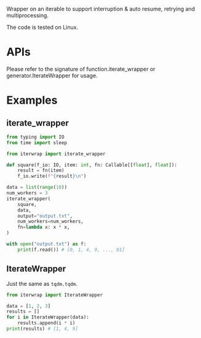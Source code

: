 Wrapper on an iterable to support interruption & auto resume, retrying and multiprocessing.

The code is tested on Linux.

# APIs

Please refer to the signature of function.iterate_wrapper or generator.IterateWrapper for usage.

# Examples

## iterate_wrapper

```python
from typing import IO
from time import sleep

from iterwrap import iterate_wrapper

def square(f_io: IO, item: int, fn: Callable[[float], float]):
    result = fn(item)
    f_io.write(f"{result}\n")

data = list(range(10))
num_workers = 3
iterate_wrapper(
    square,
    data,
    output="output.txt",
    num_workers=num_workers,
    fn=lambda x: x * x,
)

with open("output.txt") as f:
    print(f.read()) # [0, 1, 4, 9, ..., 81]
```

## IterateWrapper

Just the same as `tqdm.tqdm`.

```python
from iterwrap import IterateWrapper

data = [1, 2, 3]
results = []
for i in IterateWrapper(data):
    results.append(i * i)
print(results) # [1, 4, 9]
```
